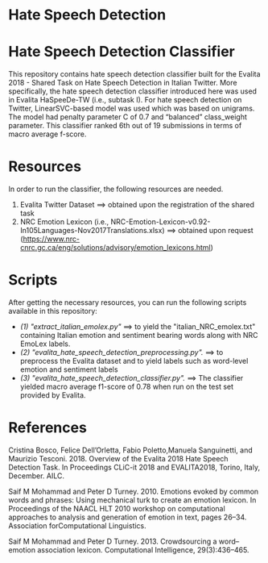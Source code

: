 Hate Speech Detection
=======
# Hate Speech Detection Classifier 
This repository contains hate speech detection classifier built for the Evalita 2018 - Shared Task on Hate Speech Detection in Italian Twitter. More specifically, the hate speech detection classifier introduced here was used in Evalita HaSpeeDe-TW (i.e., subtask I). For  hate  speech  detection  on  Twitter,  LinearSVC-based  model  was used which  was  based  on  unigrams. The model had  penalty  parameter C of  0.7  and  “balanced” class_weight parameter. This classifier ranked 6th  out  of  19  submissions  in  terms  of  macro average  f-score.

# Resources
In order to run the classifier, the following resources are needed.
1. Evalita Twitter Dataset  ==> obtained upon the registration of the shared task
2. NRC Emotion Lexicon (i.e., NRC-Emotion-Lexicon-v0.92-In105Languages-Nov2017Translations.xlsx) ==> obtained upon request (https://www.nrc-cnrc.gc.ca/eng/solutions/advisory/emotion_lexicons.html)

# Scripts
After getting the necessary resources, you can run the following scripts available in this repository:
- *(1) "extract_italian_emolex.py"* ==> to yield the "italian_NRC_emolex.txt" containing Italian emotion and sentiment bearing words along with NRC EmoLex labels. 
- *(2) "evalita_hate_speech_detection_preprocessing.py".* ==> to preprocess the Evalita dataset and to yield labels such as word-level emotion and sentiment labels 
- *(3) "evalita_hate_speech_detection_classifier.py".* ==> The classifier yielded macro average f1-score of 0.78 when run on the test set provided by Evalita.

# References
Cristina  Bosco,   Felice  Dell’Orletta,   Fabio  Poletto,Manuela Sanguinetti, and Maurizio Tesconi.  2018. Overview of the Evalita 2018 Hate Speech Detection Task.   In Proceedings CLiC-it 2018 and EVALITA2018, Torino, Italy, December. AILC.

Saif M Mohammad and Peter D Turney.  2010.  Emotions  evoked  by  common  words  and  phrases:  Using mechanical turk to create an emotion lexicon. In Proceedings of the NAACL HLT 2010 workshop on computational approaches to analysis and generation of emotion in text, pages 26–34. Association forComputational Linguistics.

Saif M Mohammad and Peter D Turney. 2013. Crowdsourcing a word–emotion association lexicon. Computational Intelligence, 29(3):436–465.
